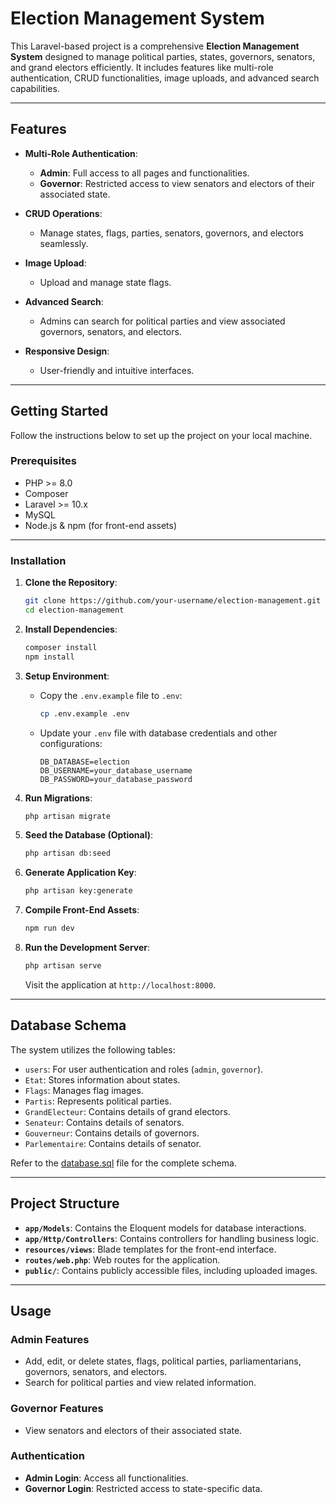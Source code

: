 # **Election Management System**

This Laravel-based project is a comprehensive **Election Management System** designed to manage political parties, states, governors, senators, and grand electors efficiently. It includes features like multi-role authentication, CRUD functionalities, image uploads, and advanced search capabilities. 

---

## **Features**

- **Multi-Role Authentication**:  
  - **Admin**: Full access to all pages and functionalities.  
  - **Governor**: Restricted access to view senators and electors of their associated state.
  
- **CRUD Operations**:  
  - Manage states, flags, parties, senators, governors, and electors seamlessly.
  
- **Image Upload**:  
  - Upload and manage state flags.

- **Advanced Search**:  
  - Admins can search for political parties and view associated governors, senators, and electors.

- **Responsive Design**:  
  - User-friendly and intuitive interfaces.

---

## **Getting Started**

Follow the instructions below to set up the project on your local machine.

### Prerequisites

- PHP >= 8.0
- Composer
- Laravel >= 10.x
- MySQL
- Node.js & npm (for front-end assets)

---

### Installation

1. **Clone the Repository**:
   ```bash
   git clone https://github.com/your-username/election-management.git
   cd election-management
   ```

2. **Install Dependencies**:
   ```bash
   composer install
   npm install
   ```

3. **Setup Environment**:
   - Copy the `.env.example` file to `.env`:
     ```bash
     cp .env.example .env
     ```
   - Update your `.env` file with database credentials and other configurations:
     ```env
     DB_DATABASE=election
     DB_USERNAME=your_database_username
     DB_PASSWORD=your_database_password
     ```

4. **Run Migrations**:
   ```bash
   php artisan migrate
   ```

5. **Seed the Database (Optional)**:
   ```bash
   php artisan db:seed
   ```

6. **Generate Application Key**:
   ```bash
   php artisan key:generate
   ```

7. **Compile Front-End Assets**:
   ```bash
   npm run dev
   ```

8. **Run the Development Server**:
   ```bash
   php artisan serve
   ```

   Visit the application at `http://localhost:8000`.

---

## **Database Schema**

The system utilizes the following tables:  

- `users`: For user authentication and roles (`admin`, `governor`).  
- `Etat`: Stores information about states.  
- `Flags`: Manages flag images.  
- `Partis`: Represents political parties.  
- `GrandElecteur`: Contains details of grand electors.  
- `Senateur`: Contains details of senators.  
- `Gouverneur`: Contains details of governors.
- `Parlementaire`: Contains details of senator.  

Refer to the [database.sql](database.sql) file for the complete schema.

---

## **Project Structure**

- **`app/Models`**: Contains the Eloquent models for database interactions.  
- **`app/Http/Controllers`**: Contains controllers for handling business logic.  
- **`resources/views`**: Blade templates for the front-end interface.  
- **`routes/web.php`**: Web routes for the application.  
- **`public/`**: Contains publicly accessible files, including uploaded images.

---

## **Usage**

### Admin Features
- Add, edit, or delete states, flags, political parties, parliamentarians, governors, senators, and electors.
- Search for political parties and view related information.

### Governor Features
- View senators and electors of their associated state.

### Authentication
- **Admin Login**: Access all functionalities.  
- **Governor Login**: Restricted access to state-specific data.

